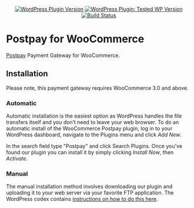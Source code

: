 <p align="center">
  <a href="https://wordpress.org/plugins/postpay/"><img alt="WordPress Plugin Version" src="https://img.shields.io/wordpress/plugin/v/postpay?color=blue"/></a> <a href="https://wordpress.org/plugins/postpay/"><img alt="WordPress Plugin: Tested WP Version" src="https://img.shields.io/wordpress/plugin/tested/postpay"/></a> <a href="https://travis-ci.org/postpayio/woocommerce"><img src="https://img.shields.io/travis/postpayio/woocommerce.svg" alt="Build Status"/></a>
</p>

# Postpay for WooCommerce

[Postpay](https://postpay.io) Payment Gateway for WooCommerce.

## Installation

Please note, this payment gateway requires WooCommerce 3.0 and above.

### Automatic

Automatic installation is the easiest option as WordPress handles the file transfers itself and you don’t need to leave your web browser. To do an automatic install of the WooCommerce Postpay plugin, log in to your WordPress dashboard, navigate to the Plugins menu and click *Add New*.

In the search field type "Postpay" and click Search Plugins. Once you’ve found our plugin you can install it by simply clicking *Install Now*, then *Activate*.

### Manual

The manual installation method involves downloading our plugin and uploading it to your web server via your favorite FTP application. The WordPress codex contains [instructions on how to do this here](https://wordpress.org/support/article/managing-plugins/#manual-plugin-installation).
